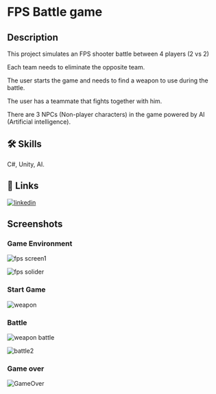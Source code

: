 # FPS Battle game
## Description

This project simulates an FPS shooter battle between 4 players (2 vs 2)

Each team needs to eliminate the opposite team.

The user starts the game and needs to find a weapon to use during the battle.

The user has a teammate that fights together with him.

There are 3 NPCs (Non-player characters) in the game powered by AI (Artificial intelligence).



## 🛠 Skills
C#, Unity, AI.

## 🔗 Links
[![linkedin](https://img.shields.io/badge/linkedin-0A66C2?style=for-the-badge&logo=linkedin&logoColor=white)](https://www.linkedin.com/in/yarin-getter/)

## Screenshots
### Game Environment
![fps screen1](https://user-images.githubusercontent.com/74246091/198892752-ccd4e2e1-816a-4d4d-8e4a-26092da373c7.png)

![fps solider](https://user-images.githubusercontent.com/74246091/198892755-7362d6b2-88b0-4293-932d-e151aee143b4.png)

### Start Game
![weapon](https://user-images.githubusercontent.com/74246091/198892756-b6857bc1-2e0f-4b11-a8db-85d6ab05181b.png)

### Battle
![weapon battle](https://user-images.githubusercontent.com/74246091/198892762-0c62155b-2cfd-4b9a-8c85-368aab8a806c.png)

![battle2](https://user-images.githubusercontent.com/74246091/198892763-cb3da605-d92b-48e4-beb5-8f0e1255f8c2.png)

### Game over
![GameOver](https://user-images.githubusercontent.com/74246091/198892750-7dac2c4a-0ff5-4045-b93f-6d359e6ab452.png)


